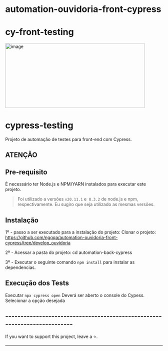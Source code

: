 # automation-ouvidoria-front-cypress

# cy-front-testing
<img width="446" height="207" alt="image" src="https://github.com/user-attachments/assets/42a00fed-4ced-4441-a75b-f918d50e3953" />

# cypress-testing

Projeto de automação de testes para front-end com Cypress.

## ATENÇÃO


## Pre-requisito

É necessário ter Node.js e NPM/YARN instalados para executar este projeto.

> Foi utilizado a versões `v20.11.1` e` 8.3.2` de node.js e npm, respectivamente. Eu sugiro que seja utilizado as mesmas versões.

## Instalação

1º - passo a ser executado para a instalação do projeto:
Clonar o projeto: https://github.com/ngqqa/automation-ouvidoria-front-cypress/tree/develop_ouvidoria

2º - Acessar a pasta do projeto:
cd automation-back-cypress

3º - Executar o seguinte comando `npm install` para instalar as dependencias.

## Execução dos Tests

Executar `npx cypress open` Deverá ser aberto o console do Cypess.
Selecionar a opção desejada

## -------------------------------------------------------------------------

If you want to support this project, leave a ⭐.

___
